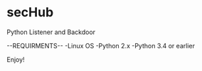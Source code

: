# secHub
Python Listener and Backdoor

--REQUIRMENTS--
-Linux OS 
-Python 2.x
-Python 3.4 or earlier

Enjoy!

